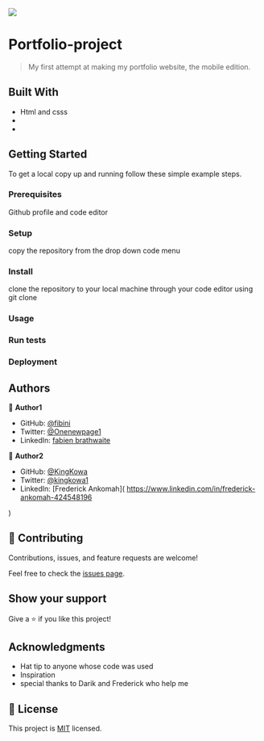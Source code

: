 ![](https://img.shields.io/badge/Microverse-blueviolet)

# Portfolio-project

> My first attempt at making my portfolio website, the mobile edition.


## Built With

- Html and csss
-
-

## Getting Started


To get a local copy up and running follow these simple example steps.

### Prerequisites
Github profile and code editor

### Setup
copy the repository from the drop down code menu

### Install
clone the repository to your local machine through your code editor using git clone

### Usage

### Run tests

### Deployment



## Authors

👤 **Author1**

- GitHub: [@fibini](https://github.com/fibini)
- Twitter: [@Onenewpage1](https://twitter.com/Onenewpage1)
- LinkedIn: [fabien brathwaite](https://www.linkedin.com/in/fabien-brathwaite-91150822a/)

👤 **Author2**
- GitHub: [@KingKowa](https://github.com/KingKowa)
- Twitter: [@kingkowa1](https://twitter.com/kingkowa1)
- LinkedIn: [Frederick Ankomah]( https://www.linkedin.com/in/frederick-ankomah-424548196

)

## 🤝 Contributing

Contributions, issues, and feature requests are welcome!

Feel free to check the [issues page](../../issues/).

## Show your support

Give a ⭐️ if you like this project!

## Acknowledgments

- Hat tip to anyone whose code was used
- Inspiration
- special thanks to Darik and Frederick who help me

## 📝 License

This project is [MIT](./MIT.md) licensed.
